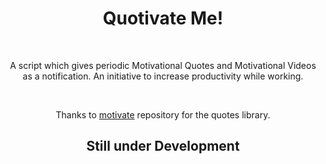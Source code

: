 <center>
	<h1>
		Quotivate Me!
	</h1>
	<br>
	<p>
		A script which gives periodic Motivational Quotes 
		and Motivational Videos as a notification. An initiative to increase productivity while working.
	</p>
	<br>
	<p>
		Thanks to <a href="https://github.com/mubaris/motivate">motivate</a> repository for the quotes library.
	</p>
	<h2>
		Still under Development
	</h2>

</center>